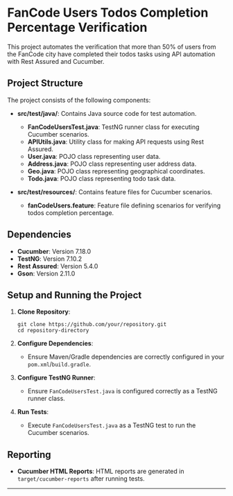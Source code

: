 # FanCode Users Todos Completion Percentage Verification

This project automates the verification that more than 50% of users from the FanCode city have completed their todos tasks using API automation with Rest Assured and Cucumber. 

## Project Structure

The project consists of the following components:

- **src/test/java/**: Contains Java source code for test automation.
  - **FanCodeUsersTest.java**: TestNG runner class for executing Cucumber scenarios.
  - **APIUtils.java**: Utility class for making API requests using Rest Assured.
  - **User.java**: POJO class representing user data.
  - **Address.java**: POJO class representing user address data.
  - **Geo.java**: POJO class representing geographical coordinates.
  - **Todo.java**: POJO class representing todo task data.
  
- **src/test/resources/**: Contains feature files for Cucumber scenarios.
  - **fanCodeUsers.feature**: Feature file defining scenarios for verifying todos completion percentage.

## Dependencies

- **Cucumber**: Version 7.18.0
- **TestNG**: Version 7.10.2
- **Rest Assured**: Version 5.4.0
- **Gson**: Version 2.11.0 

## Setup and Running the Project

1. **Clone Repository**:
   ```
   git clone https://github.com/your/repository.git
   cd repository-directory
   ```

2. **Configure Dependencies**:
   - Ensure Maven/Gradle dependencies are correctly configured in your `pom.xml`/`build.gradle`.

3. **Configure TestNG Runner**:
   - Ensure `FanCodeUsersTest.java` is configured correctly as a TestNG runner class.

4. **Run Tests**:
   - Execute `FanCodeUsersTest.java` as a TestNG test to run the Cucumber scenarios.

## Reporting

- **Cucumber HTML Reports**: HTML reports are generated in `target/cucumber-reports` after running tests.

---
